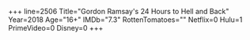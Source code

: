 +++
line=2506
Title="Gordon Ramsay's 24 Hours to Hell and Back"
Year=2018
Age="16+"
IMDb="7.3"
RottenTomatoes=""
Netflix=0
Hulu=1
PrimeVideo=0
Disney=0
+++

